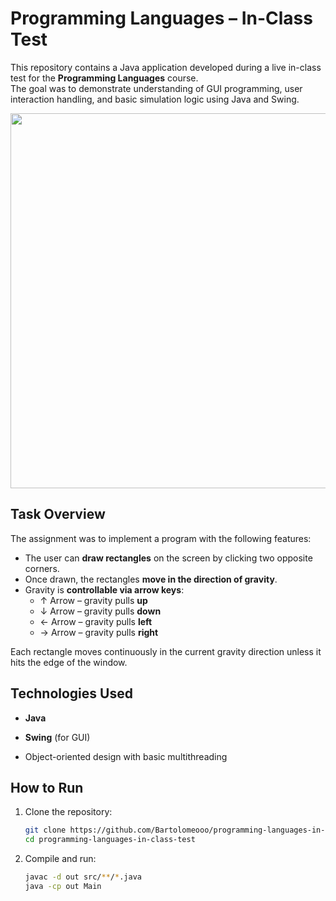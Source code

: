 # Programming Languages – In-Class Test

This repository contains a Java application developed during a live in-class test for the **Programming Languages** course.  
The goal was to demonstrate understanding of GUI programming, user interaction handling, and basic simulation logic using Java and Swing.

<div align="center">
  <img src="https://github.com/user-attachments/assets/6dbb6e9a-2b74-4bd2-9424-e9d43f639d65" width="600"/>
</div>



## Task Overview

The assignment was to implement a program with the following features:

- The user can **draw rectangles** on the screen by clicking two opposite corners.
- Once drawn, the rectangles **move in the direction of gravity**.
- Gravity is **controllable via arrow keys**:
  - ↑ Arrow – gravity pulls **up**
  - ↓ Arrow – gravity pulls **down**
  - ← Arrow – gravity pulls **left**
  - → Arrow – gravity pulls **right**

Each rectangle moves continuously in the current gravity direction unless it hits the edge of the window.

## Technologies Used

- **Java**
- **Swing** (for GUI)

- Object-oriented design with basic multithreading

## How to Run

1. Clone the repository:
   ```bash
   git clone https://github.com/Bartolomeooo/programming-languages-in-class-test.git
   cd programming-languages-in-class-test

2. Compile and run:
   ```bash
   javac -d out src/**/*.java
   java -cp out Main
